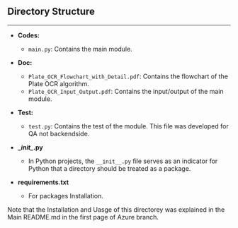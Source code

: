 ## Directory Structure
***

- **Codes:**
  - `main.py`: Contains the main module.
  
- **Doc:**
  - `Plate_OCR_Flowchart_with_Detail.pdf`: Contains the flowchart of the Plate OCR algorithm.
  - `Plate_OCR_Input_Output.pdf`: Contains the input/output of the main module.
  
- **Test:**
  - `test.py`: Contains the test of the module. This file was developed for QA not backendside.
  
- **\__init\__.py**
  - In Python projects, the `__init__.py` file serves as an indicator for Python that a directory should be treated as a package.
  
- **requirements.txt**
  - For packages Installation.

Note that the Installation and Uasge of this directorey was explained in the Main README.md in the first page of Azure branch.